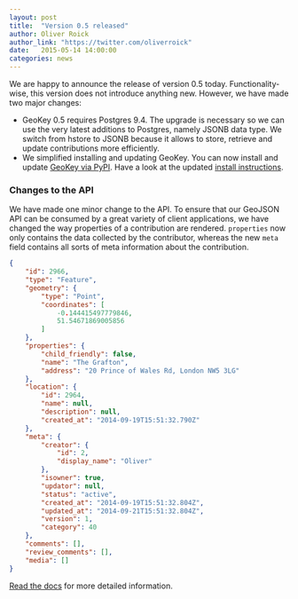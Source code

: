 ```yaml
---
layout: post
title:  "Version 0.5 released"
author: Oliver Roick
author_link: "https://twitter.com/oliverroick"
date:   2015-05-14 14:00:00
categories: news
---
```


We are happy to announce the release of version 0.5 today. Functionality-wise, this version does not introduce anything new. However, we have made two major changes:

- GeoKey 0.5 requires Postgres 9.4. The upgrade is necessary so we can use the very latest additions to Postgres, namely JSONB data type. We switch from hstore to JSONB because it allows to store, retrieve and update contributions more efficiently.
- We simplified installing and updating GeoKey. You can now install and update [GeoKey via PyPI](https://pypi.python.org/pypi/geokey). Have a look at the updated [install instructions](http://geokey.org.uk/help/how-to-install.html).

### Changes to the API

We have made one minor change to the API. To ensure that our GeoJSON API can be consumed by a great variety of client applications, we have changed the way properties of a contribution are rendered. `properties` now only contains the data collected by the contributor, whereas the new `meta` field contains all sorts of meta information about the contribution.

```json
{
    "id": 2966,
    "type": "Feature",
    "geometry": {
        "type": "Point",
        "coordinates": [
            -0.144415497779846,
            51.54671869005856
        ]
    },
    "properties": {
        "child_friendly": false,
        "name": "The Grafton",
        "address": "20 Prince of Wales Rd, London NW5 3LG"
    },
    "location": {
        "id": 2964,
        "name": null,
        "description": null,
        "created_at": "2014-09-19T15:51:32.790Z"
    },
    "meta": {
        "creator": {
            "id": 2,
            "display_name": "Oliver"
        },
        "isowner": true,
        "updator": null,
        "status": "active",
        "created_at": "2014-09-19T15:51:32.804Z",
        "updated_at": "2014-09-21T15:51:32.804Z",
        "version": 1,
        "category": 40
    },
    "comments": [],
    "review_comments": [],
    "media": []
}
```

[Read the docs](/docs/web/contribution-response.html) for more detailed information.
